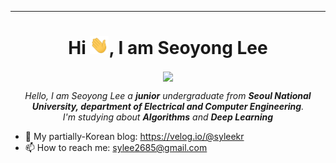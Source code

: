 <hr>
<h1 align="center">Hi <img src="https://raw.githubusercontent.com/ABSphreak/ABSphreak/master/gifs/Hi.gif" width="30px">, I am Seoyong Lee </h1>

<p align = "center">
  <img src="http://mazassumnida.wtf/api/generate_badge?boj=syleekr" align = "center">
</p>


<p align="center">
  <em>
    Hello, I am Seoyong Lee a <b>junior</b> undergraduate from <b>Seoul National University, department of Electrical and Computer Engineering</b>.  <br>
    I'm studying about <b>Algorithms</b> and <b>Deep Learning</b>
  </em> 
  <br>
</p>

- 🌱 My partially-Korean blog: https://velog.io/@syleekr
- 📫 How to reach me: sylee2685@gmail.com
<!--


Here are some ideas to get you started:

- 🔭 I’m currently working on ...
- 👯 I’m looking to collaborate on ...
- 🤔 I’m looking for help with ...
- 💬 Ask me about ...
- 📫 How to reach me: ...
- 😄 Pronouns: ...
- ⚡ Fun fact: ...
-->
